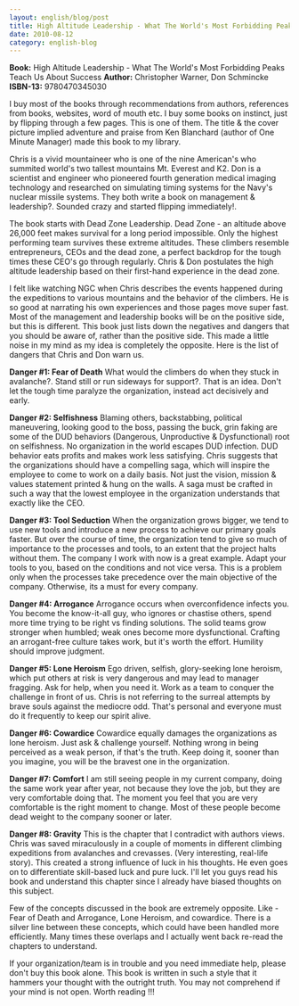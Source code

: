 ```yaml
---
layout: english/blog/post
title: High Altitude Leadership - What The World's Most Forbidding Peaks Teach Us About Success
date: 2010-08-12
category: english-blog
---
```


**Book:** High Altitude Leadership - What The World's Most Forbidding Peaks Teach Us About Success
**Author:** Christopher Warner, Don Schmincke
**ISBN-13:** 9780470345030

I buy most of the books through recommendations from authors, references from books, websites, word of mouth etc. I buy some books on instinct, just by flipping through a few pages. This is one of them. The title   & the cover picture implied adventure and praise from Ken Blanchard (author of One Minute Manager) made this book to my library.

Chris is a vivid mountaineer who is one of the nine American's who summited world's two tallest mountains Mt. Everest and K2. Don is a scientist and engineer who pioneered fourth generation medical imaging technology and researched on simulating timing systems for the Navy's nuclear missile systems. They both write a book on management & leadership?. Sounded crazy and started flipping immediately!.

The book starts with Dead Zone Leadership.  Dead Zone - an altitude above 26,000 feet makes survival for a long period impossible. Only the highest performing team survives these extreme altitudes. These climbers resemble entrepreneurs, CEOs and the dead zone, a perfect backdrop for the tough times these CEO's go through regularly. Chris & Don postulates the high altitude leadership based on their first-hand experience in the dead zone.

I felt like watching NGC when Chris describes the events happened during the expeditions to various mountains and the behavior of the climbers. He is so good at narrating his own experiences and those pages move super fast.  Most of the management and leadership books will be on the positive side, but this is different. This book just lists down the negatives and dangers that you should be aware of, rather than the positive side. This made a little noise in my mind as my idea is completely the opposite. Here is the list of dangers that Chris and Don warn us.

**Danger #1: Fear of Death** What would the climbers do when they stuck in avalanche?. Stand still or run sideways for support?. That is an idea. Don't let the tough time paralyze the organization, instead act decisively and early.

**Danger #2: Selfishness** Blaming others, backstabbing, political maneuvering, looking good to the boss, passing the buck, grin faking are some of the DUD behaviors (Dangerous, Unproductive & Dysfunctional) root on selfishness. No organization in the world escapes DUD infection. DUD behavior eats profits and makes work less satisfying. Chris suggests that the organizations should have a compelling saga, which will inspire the employee to come to work on a daily basis. Not just the vision, mission & values statement printed & hung on the walls. A saga must be crafted in such a way that the lowest employee in the organization understands that exactly like the CEO.

**Danger #3: Tool Seduction** When the organization grows bigger, we tend to use new tools and introduce a new process to achieve our primary goals faster. But over the course of time, the organization tend to give so much of importance to the processes and tools, to an extent that the project halts without them. The company I work with now is a great example. Adapt your tools to you, based on the conditions and not vice versa. This is a problem only when the processes take precedence over the main objective of the company. Otherwise, its a must for every company.

**Danger #4: Arrogance** Arrogance occurs when overconfidence infects you. You become the know-it-all guy, who ignores or chastise others, spend more time trying to be right vs finding solutions. The solid teams grow stronger when humbled; weak ones become more dysfunctional. Crafting an arrogant-free culture takes work, but it's worth the effort. Humility should improve judgment.

**Danger #5: Lone Heroism** Ego driven, selfish, glory-seeking lone heroism, which put others at risk is very dangerous and may lead to manager fragging. Ask for help, when you need it. Work as a team to conquer the challenge in front of us. Chris is not referring to the surreal attempts by brave souls against the mediocre odd. That's personal and everyone must do it frequently to keep our spirit alive.

**Danger #6: Cowardice** Cowardice equally damages the organizations as lone heroism. Just ask   & challenge yourself. Nothing wrong in being perceived as a weak person, if that's the truth. Keep doing it, sooner than you imagine, you will be the bravest one in the organization.

**Danger #7: Comfort** I am still seeing people in my current company, doing the same work year after year, not because they love the job, but they are very comfortable doing that. The moment you feel that you are very comfortable is the right moment to change. Most of these people become dead weight to the company sooner or later.

**Danger #8: Gravity** This is the chapter that I contradict with authors views. Chris was saved miraculously in a couple of moments in different climbing expeditions from avalanches and crevasses. (Very interesting, real-life story). This created a strong influence of luck in his thoughts. He even goes on to differentiate skill-based luck and pure luck. I'll let you guys read his book and understand this chapter since I already have biased thoughts on this subject.

Few of the concepts discussed in the book are extremely opposite. Like - Fear of Death and Arrogance, Lone Heroism, and cowardice. There is a silver line between these concepts, which could have been handled more efficiently. Many times these overlaps and I actually went back re-read the chapters to understand.

If your organization/team is in trouble and you need immediate help, please don't buy this book alone. This book is written in such a style that it hammers your thought with the outright truth. You may not comprehend if your mind is not open. Worth reading !!!
